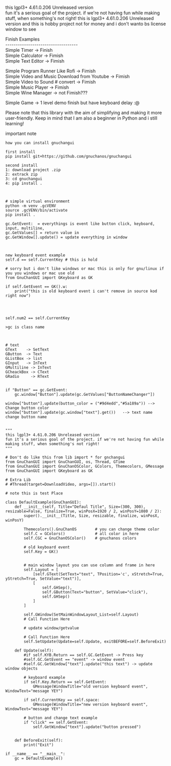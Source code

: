 <p> this lgpl3+ 4.61.0.206 Unreleased version <br>
fun it's a serious goal of the project. if we're not having fun while making stuff, when something's not right!
this is lgpl3+ 4.61.0.206 Unreleased version and this is hobby project not for money and i don't wanto bs license window to see
</p>


<p>

Finish Examples <br>
----------------------------------- <br>
Simple Timer -> Finish <br>
Simple Calculator -> Fimish <br>
Simple Text Editor -> Fimish <br>

Simple Program Runner Like Rofi -> Fimish <br>
Simple Video and Music Download from Youtube -> Fimish <br>
Simple Video to Sound # convert -> Fimish <br>
Simple Music Player -> Fimish <br>
Simple Wine Manager -> not Fimish??? <br>

Simple Game -> 1 level demo finish but have keyboard delay :@

</p>

<p> Please note that this library with the aim of simplifying and making it more user-friendly. Keep in mind that I am also a beginner in Python and i still learning! </p>

important note
```
how you can install gnuchangui

first install 
pip install git+https://github.com/gnuchanos/gnuchangui

second install
1: download project .zip
2: extrack zip
3: cd gnuchangui
4: pip install .



# simple virtual environment
python -m venv .gcVENV
source .gcVENV/bin/activate
pip install .

```


```
gc.GetEvent:  = everythings is event like button click, keyboard, input, multiline,
gc.GetValues[] = return value in 
gc.GetWindow[].update() = update everything in window
         


new keyboard event example
self.d == self.CurrentKey # this is hold 

# sorry but i don't like windows or mac this is only for gnu/linux if you you windows or mac use old
from GnuChanGUI import GKeyboard as GK

if self.GetEvent == GK().w:
    print("this is old keyboard event i can't remove in source kod right now")




self.num2 == self.CurrentKey

>gc is class name



# text
GText    -> SetText
GButton  -> Text
GListBox -> list
GInput   -> InText
GMultiline -> InText
GCheackBox -> CText
GRadio     -> RText


if "Button" == gc.GetEvent:
    gc.window["Button"].update(gc.GetValues["ButtonNameChanger"])

window["button"].update(button_color = ("#9d4edd","#5a189a")) --> Change button color
window["button"].update(gc.window["text"].get())   --> text name change button name
```

```

"""
this lgpl3+ 4.61.0.206 Unreleased version
fun it's a serious goal of the project. if we're not having fun while making stuff, when something's not right!
"""

# Don't do like this from lib import * for gnchangui
from GnuChanGUI import GnuChanGUI, os, Thread, GTime
from GnuChanGUI import GnuChanOSColor, GColors, Themecolors, GMessage
from GnuChanGUI import GKeyboard as GK

# Extra Lib
# #Thread(target=DownloadVideo, args=[]).start()

# note this is test Place

class DefaultExample(GnuChanGUI):
    def __init__(self, Title="Defaul Title", Size=(300, 300), resizable=False, finalize=True, winPosX=1920 / 2, winPosY=1080 / 2):
        super().__init__(Title, Size, resizable, finalize, winPosX, winPosY)

        Themecolors().GnuChanOS        # you can change theme color
        self.C = GColors()             # all color in here
        self.CGC = GnuChanOSColor()    # gnuchanos colors

        # old keyboard event
        self.Key = GK()


        # main window layout you can use column and frame in here
        self.Layout = [
            [self.GText(SetText="text", TPosition='c', xStretch=True, yStretch=True, SetValue="text")],
            [
                self.GHSep(),
                self.GButton(Text="button", SetValue="click"),
                self.GHSep()
            ]
        ]

        self.GWindow(SetMainWindowLayout_List=self.Layout)
        # Call Function Here

        # update window/getvalue

        # Call Function Here
        self.SetUpdate(Update=self.Update, exitBEFORE=self.BeforeExit)

    def Update(self):
        #if self.KYB.Return == self.GC.GetEvent -> Press key
        #self.GC.GetEvent == "event" -> window event
        #self.GC.GetWindow["text"].update("this text") -> update window objects

        # keyboard example
        if self.Key.Return == self.GetEvent:
            GMessage(WindowTitle="old version keyboard event", WindowText="message YEY")
        
        if self.CurrentKey == self.space:
            GMessage(WindowTitle="new version keyboard event", WindowText="message YEY")

        # button and change text example
        if "click" == self.GetEvent:
            self.GetWindow["text"].update("button pressed")


    def BeforeExit(self):
        print("Exit")

if __name__ == "__main__":
    gc = DefaultExample()

```
